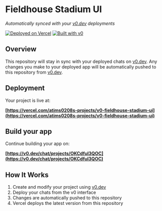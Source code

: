 # Fieldhouse Stadium UI

*Automatically synced with your [v0.dev](https://v0.dev) deployments*

[![Deployed on Vercel](https://img.shields.io/badge/Deployed%20on-Vercel-black?style=for-the-badge&logo=vercel)](https://vercel.com/atims0208s-projects/v0-fieldhouse-stadium-ui)
[![Built with v0](https://img.shields.io/badge/Built%20with-v0.dev-black?style=for-the-badge)](https://v0.dev/chat/projects/OKCdful3QOC)

## Overview

This repository will stay in sync with your deployed chats on [v0.dev](https://v0.dev).
Any changes you make to your deployed app will be automatically pushed to this repository from [v0.dev](https://v0.dev).

## Deployment

Your project is live at:

**[https://vercel.com/atims0208s-projects/v0-fieldhouse-stadium-ui](https://vercel.com/atims0208s-projects/v0-fieldhouse-stadium-ui)**

## Build your app

Continue building your app on:

**[https://v0.dev/chat/projects/OKCdful3QOC](https://v0.dev/chat/projects/OKCdful3QOC)**

## How It Works

1. Create and modify your project using [v0.dev](https://v0.dev)
2. Deploy your chats from the v0 interface
3. Changes are automatically pushed to this repository
4. Vercel deploys the latest version from this repository